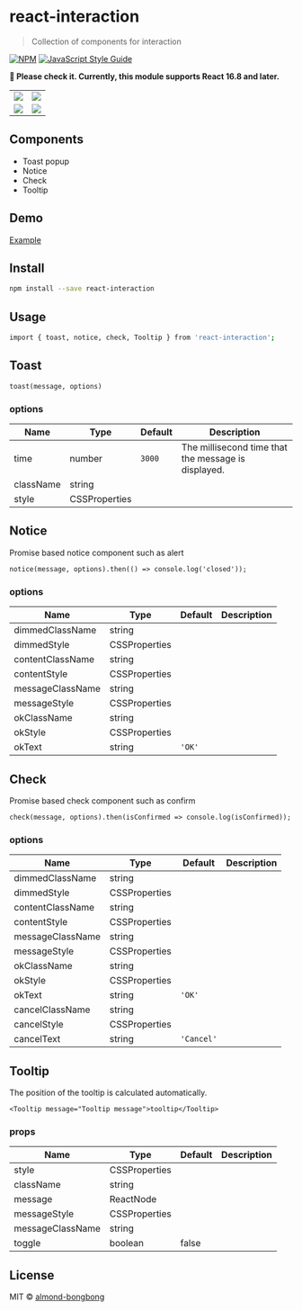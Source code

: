 # react-interaction

> Collection of components for interaction

[![NPM](https://img.shields.io/npm/v/react-interaction.svg)](https://www.npmjs.com/package/react-interaction) [![JavaScript Style Guide](https://img.shields.io/badge/code_style-standard-brightgreen.svg)](https://standardjs.com)

**📢️ Please check it. Currently, this module supports React 16.8 and later.**

<table>
<tr>
<td><img src="https://res.cloudinary.com/dfyuv19ig/image/upload/v1583760204/github/react-interaction-toast_wit5on.gif" /></td>
<td><img src="https://res.cloudinary.com/dfyuv19ig/image/upload/v1583760206/github/react-interaction-alert_ebv2kd.gif" /></td>
</tr>
<tr>
<td><img src="https://res.cloudinary.com/dfyuv19ig/image/upload/v1583760203/github/react-interaction-check_owjlpx.gif" /></td>
<td><img src="https://res.cloudinary.com/dfyuv19ig/image/upload/v1583760203/github/react-interaction-tooltip_qr7ezi.gif" /></td>
</tr>
</table>

## Components

- Toast popup
- Notice
- Check
- Tooltip

## Demo
[Example](https://almond-bongbong.github.io/react-interaction)

## Install

```bash
npm install --save react-interaction
```
## Usage

```bash
import { toast, notice, check, Tooltip } from 'react-interaction';
```

## Toast

```
toast(message, options)
```

### options

| Name         | Type    | Default | Description |
| ------------ | ------- | ------- | ----------- |
| time | number | `3000` | The millisecond time that the message is displayed. |
| className | string | | |
| style | CSSProperties | | |


## Notice

Promise based notice component such as alert

```
notice(message, options).then(() => console.log('closed'));
```

### options

| Name         | Type    | Default | Description |
| ------------ | ------- | ------- | ----------- |
| dimmedClassName | string |  |  |
| dimmedStyle | CSSProperties |  | |
| contentClassName | string | | |
| contentStyle | CSSProperties | | |
| messageClassName | string | | |
| messageStyle | CSSProperties | | |
| okClassName | string | | |
| okStyle | CSSProperties | | |
| okText | string | `'OK'` | |


## Check

Promise based check component such as confirm

```
check(message, options).then(isConfirmed => console.log(isConfirmed));
```

### options

| Name         | Type    | Default | Description |
| ------------ | ------- | ------- | ----------- |
| dimmedClassName | string |  |  |
| dimmedStyle | CSSProperties |  | |
| contentClassName | string | | |
| contentStyle | CSSProperties | | |
| messageClassName | string | | |
| messageStyle | CSSProperties | | |
| okClassName | string | | |
| okStyle | CSSProperties | | |
| okText | string | `'OK'` | |
| cancelClassName | string | | |
| cancelStyle | CSSProperties | | |
| cancelText | string | `'Cancel'` | |


## Tooltip

The position of the tooltip is calculated automatically.

```
<Tooltip message="Tooltip message">tooltip</Tooltip>
```

### props

| Name         | Type    | Default | Description |
| ------------ | ------- | ------- | ----------- |
| style | CSSProperties |  | |
| className | string | | |
| message | ReactNode |  |  |
| messageStyle | CSSProperties |  | |
| messageClassName | string | | |
| toggle | boolean | false | |


## License

MIT © [almond-bongbong](https://github.com/almond-bongbong)

